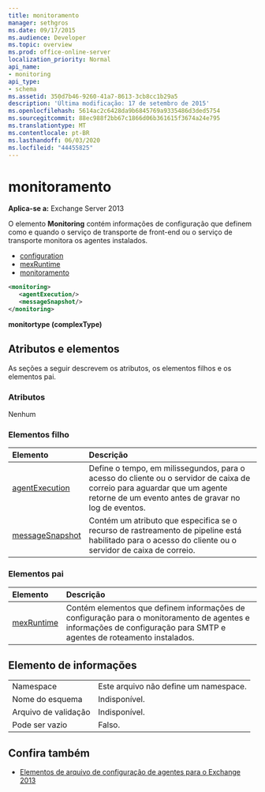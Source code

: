 ```yaml
---
title: monitoramento
manager: sethgros
ms.date: 09/17/2015
ms.audience: Developer
ms.topic: overview
ms.prod: office-online-server
localization_priority: Normal
api_name:
- monitoring
api_type:
- schema
ms.assetid: 350d7b46-9260-41a7-8613-3cb8cc1b29a5
description: 'Última modificação: 17 de setembro de 2015'
ms.openlocfilehash: 5614ac2c6428da9b6845769a9335486d3ded5754
ms.sourcegitcommit: 88ec988f2bb67c1866d06b361615f3674a24e795
ms.translationtype: MT
ms.contentlocale: pt-BR
ms.lasthandoff: 06/03/2020
ms.locfileid: "44455825"
---
```

# <a name="monitoring"></a>monitoramento
  
**Aplica-se a:** Exchange Server 2013
  
O elemento **Monitoring** contém informações de configuração que definem como e quando o serviço de transporte de front-end ou o serviço de transporte monitora os agentes instalados. 
  
- [configuration](configuration.md)  
- [mexRuntime](mexruntime.md)  
- [monitoramento](monitoring.md)
  
```XML
<monitoring>
   <agentExecution/>
   <messageSnapshot/>
</monitoring>
```

**monitortype (complexType)**

## <a name="attributes-and-elements"></a>Atributos e elementos

As seções a seguir descrevem os atributos, os elementos filhos e os elementos pai.
  
### <a name="attributes"></a>Atributos

Nenhum
  
### <a name="child-elements"></a>Elementos filho

|**Elemento**|**Descrição**|
|:-----|:-----|
|[agentExecution](agentexecution.md) <br/> |Define o tempo, em milissegundos, para o acesso do cliente ou o servidor de caixa de correio para aguardar que um agente retorne de um evento antes de gravar no log de eventos.  <br/> |
|[messageSnapshot](messagesnapshot.md) <br/> |Contém um atributo que especifica se o recurso de rastreamento de pipeline está habilitado para o acesso do cliente ou o servidor de caixa de correio.  <br/> |
   
### <a name="parent-elements"></a>Elementos pai

|**Elemento**|**Descrição**|
|:-----|:-----|
|[mexRuntime](mexruntime.md) <br/> |Contém elementos que definem informações de configuração para o monitoramento de agentes e informações de configuração para SMTP e agentes de roteamento instalados.  <br/> |
   
## <a name="element-information"></a>Elemento de informações

|||
|:-----|:-----|
|Namespace  <br/> |Este arquivo não define um namespace.  <br/> |
|Nome do esquema  <br/> |Indisponível.  <br/> |
|Arquivo de validação  <br/> |Indisponível.  <br/> |
|Pode ser vazio  <br/> |Falso.  <br/> |
   
## <a name="see-also"></a>Confira também

- [Elementos de arquivo de configuração de agentes para o Exchange 2013](agents-configuration-file-elements-for-exchange-2013.md)

